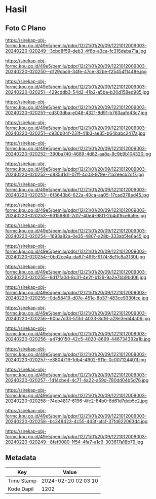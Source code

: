# Hasil

## Foto C Plano

https://sirekap-obj-formc.kpu.go.id/49e5/pemilu/pdpr/12/21/01/20/09/1221012009003-20240220-020249--3cbd8f59-deb3-4f6b-a3ca-fc316deba71a.jpg

https://sirekap-obj-formc.kpu.go.id/49e5/pemilu/pdpr/12/21/01/20/09/1221012009003-20240220-020250--d129dac6-34fe-47ce-82be-f25454f1448e.jpg

https://sirekap-obj-formc.kpu.go.id/49e5/pemilu/pdpr/12/21/01/20/09/1221012009003-20240220-020251--429cddb3-54d2-41b2-a5ba-b30d158ed985.jpg

https://sirekap-obj-formc.kpu.go.id/49e5/pemilu/pdpr/12/21/01/20/09/1221012009003-20240220-020251--cd303dba-e048-4321-8d91-b763aafd43c7.jpg

https://sirekap-obj-formc.kpu.go.id/49e5/pemilu/pdpr/12/21/01/20/09/1221012009003-20240220-020251--c930b04f-231f-41b3-ae35-b64babc2417a.jpg

https://sirekap-obj-formc.kpu.go.id/49e5/pemilu/pdpr/12/21/01/20/09/1221012009003-20240220-020252--390ba740-4689-4d82-aa8a-8c9b9b104320.jpg

https://sirekap-obj-formc.kpu.go.id/49e5/pemilu/pdpr/12/21/01/20/09/1221012009003-20240220-020252--d83541d1-07ff-4c03-979e-71a2eecb2cf7.jpg

https://sirekap-obj-formc.kpu.go.id/49e5/pemilu/pdpr/12/21/01/20/09/1221012009003-20240220-020253--6f3643b6-622a-40ca-aa05-17cad378ed45.jpg

https://sirekap-obj-formc.kpu.go.id/49e5/pemilu/pdpr/12/21/01/20/09/1221012009003-20240220-020253--9315980f-2d17-40e4-98f1-2b4df9ce6a9e.jpg

https://sirekap-obj-formc.kpu.go.id/49e5/pemilu/pdpr/12/21/01/20/09/1221012009003-20240220-020254--1693a82a-0e35-4807-a28b-333ab5fe6a45.jpg

https://sirekap-obj-formc.kpu.go.id/49e5/pemilu/pdpr/12/21/01/20/09/1221012009003-20240220-020254--0bd2ce4a-da67-49f5-9174-8e1fc8a3130f.jpg

https://sirekap-obj-formc.kpu.go.id/49e5/pemilu/pdpr/12/21/01/20/09/1221012009003-20240220-020255--9d17fa0d-8c31-4e2f-b129-9a2e7bb9bd06.jpg

https://sirekap-obj-formc.kpu.go.id/49e5/pemilu/pdpr/12/21/01/20/09/1221012009003-20240220-020255--0da58419-d07e-451e-8b37-483ce9330fce.jpg

https://sirekap-obj-formc.kpu.go.id/49e5/pemilu/pdpr/12/21/01/20/09/1221012009003-20240220-020256--60ba7d33-513d-4033-8df6-a28e3ed44a06.jpg

https://sirekap-obj-formc.kpu.go.id/49e5/pemilu/pdpr/12/21/01/20/09/1221012009003-20240220-020256--a47d0150-42c5-4020-8699-446734392a1b.jpg

https://sirekap-obj-formc.kpu.go.id/49e5/pemilu/pdpr/12/21/01/20/09/1221012009003-20240220-020257--e3804719-1db4-4602-911e-0c007124401f.jpg

https://sirekap-obj-formc.kpu.go.id/49e5/pemilu/pdpr/12/21/01/20/09/1221012009003-20240220-020257--1d14cbe4-4c71-4a22-a59d-780dd04b5d76.jpg

https://sirekap-obj-formc.kpu.go.id/49e5/pemilu/pdpr/12/21/01/20/09/1221012009003-20240220-020258--74eb4817-6196-4fc2-84b0-8d61d7deb5c2.jpg

https://sirekap-obj-formc.kpu.go.id/49e5/pemilu/pdpr/12/21/01/20/09/1221012009003-20240220-020258--bc348423-4c55-443f-afcf-37fd622063d4.jpg

https://sirekap-obj-formc.kpu.go.id/49e5/pemilu/pdpr/12/21/01/20/09/1221012009003-20240220-020249--8fef0080-1f54-4fa7-a1c9-303617a18b79.jpg


## Metadata

| Key        | Value               |
| ---------- | ------------------- |
| Time Stamp | 2024-02-20 02:03:10 |
| Kode Dapil | 1202                |



